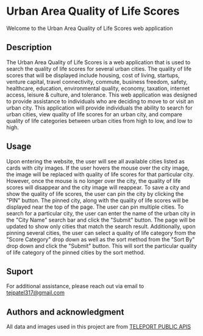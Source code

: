 # Urban Area Quality of Life Scores

Welcome to the Urban Area Quality of Life Scores web application

## Description

The Urban Area Quality of Life Scores is a web application that is used to search the quality of life scores for several urban cities. The quality of life scores that will be displayed include housing, cost of living, startups, venture capital, travel connectivity, commute, business freedom, safety, healthcare, education, environmental quality, economy, taxation, internet access, leisure & culture, and tolerance. This web application was designed to provide assistance to individuals who are deciding to move to or visit an urban city. This application will provide individuals the ability to search for urban cities, view quality of life scores for an urban city, and compare quality of life categories between urban cities from high to low, and low to high. 


## Usage

Upon entering the website, the user will see all available cities listed as cards with city images. If the user hovers the mouse over the city image, the image will be replaced with quality of life scores for that particular city. However, once the mouse is no longer over the city, the quality of life scores will disappear and the city image will reappear. To save a city and show the quality of life scores, the user can pin the city by clicking the "PIN" button. The pinned city, along with the quality of life scores will be displayed near the top of the page. The user can pin multiple cities. To search for a particular city, the user can enter the name of the urban city in the "City Name" search bar and click the "Submit" button. The page will be updated to show only cities that match the search result. Additionally, upon pinning several cities, the user can select a quality of life category from the "Score Category" drop down as well as the sort method from the "Sort By" drop down and click the "Submit" button. This will sort the particular quality of life category of the pinned cities by the sort method.

## Suport

For additional assistance, please reach out via email to tejpatel317@gmail.com

## Authors and acknowledgment

All data and images used in this project are from [TELEPORT PUBLIC APIS](https://api.teleport.org/api/urban_areas/) 